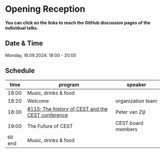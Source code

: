 # Opening Reception

**You can click on the links to reach the GitHub discussion pages of the individual talks.**

## Date & Time

Monday, 16.09.2024: 18:00 - 20:00

## Schedule

| time | program | speaker|
|------|-------|--------|
|18:00 |  Music, drinks & food | |
|18:20 |  Welcome | organization team|
|18:30 |  [#115: The history of CEST and the CEST conference](https://github.com/cest-sources/CEST-conference-2024/discussions/115   )| Peter van Zijl|
|19:00 |  The Fufure of CEST | CEST board members |
|till end |  Music, drinks & food | |
